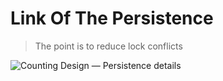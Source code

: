# Link Of The Persistence

> The point is to reduce lock conflicts

![Counting Design — Persistence details](../Material/image/Counting%20Design%20—%20Persistence%20details.png)


